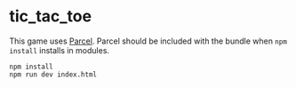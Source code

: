# tic_tac_toe

This game uses [Parcel](https://parceljs.org/). Parcel should be included with the bundle when `npm install` installs in modules.

```
npm install
npm run dev index.html
```
